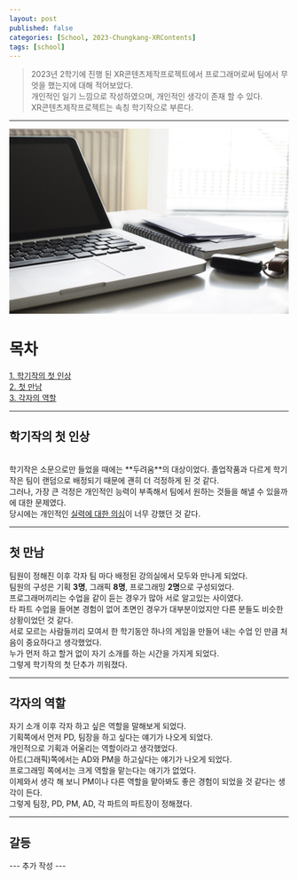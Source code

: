 ```yaml
---
layout: post
published: false
categories: [School, 2023-Chungkang-XRContents]
tags: [school]
---
```


> 2023년 2학기에 진행 된 XR콘텐츠제작프로젝트에서 프로그래머로써 팀에서 무엇을 했는지에 대해 적어보았다. <br>
> 개인적인 일기 느낌으로 작성하였으며, 개인적인 생각이 존재 할 수 있다. <br>
> XR콘텐츠제작프로젝트는 속칭 학기작으로 부른다. <br>

<hr>

![Main Img](assets/img/posts/2024-01-14/main.jpg)

# 목차

[1. 학기작의 첫 인상](#학기작의-첫-인상) <br>
[2. 첫 만남](#첫-만남) <br>
[3. 각자의 역할](#각자의-역할) <br>

<hr>

## 학기작의 첫 인상

<br>
학기작은 소문으로만 들었을 때에는 **두려움**의 대상이었다.
졸업작품과 다르게 학기작은 팀이 랜덤으로 배정되기 때문에 괜히 더 걱정하게 된 것 같다.
<br>
그러나, 가장 큰 걱정은 개인적인 능력이 부족해서 팀에서 원하는 것들을 해낼 수 있을까에 대한 문제였다.
<br>
당시에는 개인적인 <u>실력에 대한 의심</u>이 너무 강했던 것 같다.
<br>

<hr>

## 첫 만남

팀원이 정해진 이후 각자 팀 마다 배정된 강의실에서 모두와 만나게 되었다.
<br>
팀원의 구성은 기획 **3명**, 그래픽 **8명**, 프로그래밍 **2명**으로 구성되었다.
<br>
프로그래머끼리는 수업을 같이 듣는 경우가 많아 서로 알고있는 사이였다.
<br>
타 파트 수업을 들어본 경험이 없어 초면인 경우가 대부분이었지만 다른 분들도 비슷한 상황이었던 것 같다.
<br>
서로 모르는 사람들끼리 모여서 한 학기동안 하나의 게임을 만들어 내는 수업 인 만큼 처음이 중요하다고 생각했었다.
<br>
누가 먼저 하고 할거 없이 자기 소개를 하는 시간을 가지게 되었다.
<br>
그렇게 학기작의 첫 단추가 끼워졌다.

<hr>

## 각자의 역할

자기 소개 이후 각자 하고 싶은 역할을 말해보게 되었다.
<br>
기획쪽에서 먼저 PD, 팀장을 하고 싶다는 얘기가 나오게 되었다.
<br>
개인적으로 기획과 어울리는 역할이라고 생각했었다.
<br>
아트(그래픽)쪽에서는 AD와 PM을 하고싶다는 얘기가 나오게 되었다.
<br>
프로그래밍 쪽에서는 크게 역할을 맡는다는 애기가 없었다.
<br>
이제와서 생각 해 보니 PM이나 다른 역할을 맡아봐도 좋은 경험이 되었을 것 같다는 생각이 든다.
<br>
그렇게 팀장, PD, PM, AD, 각 파트의 파트장이 정해졌다.

<hr>

## 갈등

--- 추가 작성 ---
